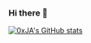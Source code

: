 ### Hi there 👋

<!--
**804173948/804173948** is a ✨ _special_ ✨ repository because its `README.md` (this file) appears on your GitHub profile.

Here are some ideas to get you started:

- 🔭 I’m currently working on ...
- 🌱 I’m currently learning ...
- 👯 I’m looking to collaborate on ...
- 🤔 I’m looking for help with ...
- 💬 Ask me about ...
- 📫 How to reach me: ...
- 😄 Pronouns: ...
- ⚡ Fun fact: ...
-->
[![0xJA's GitHub stats](https://github-readme-stats.vercel.app/api?username=804173948)](https://github.com/anuraghazra/github-readme-stats)
